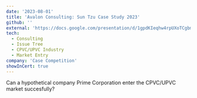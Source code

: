 ```yaml
---
date: '2023-08-01'
title: 'Avalon Consulting: Sun Tzu Case Study 2023'
github: ''
external: 'https://docs.google.com/presentation/d/1gpdKIeqhw4rpUXoTCgbmC8WMSSU-B2uOYhLG_6__wOs/edit?usp=sharing'
tech:
  - Consulting
  - Issue Tree
  - CPVC/UPVC Industry
  - Market Entry
company: 'Case Competition'
showInCert: true
---
```


Can a hypothetical company Prime Corporation enter the CPVC/UPVC market succesfully?
